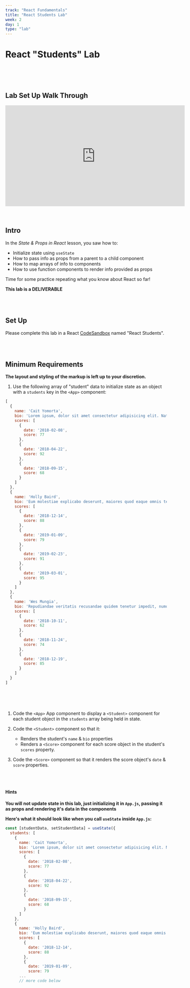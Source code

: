 ```yaml
---
track: "React Fundamentals"
title: "React Students Lab"
week: 2
day: 1
type: "lab"
---
```


# React "Students" Lab

<br>
<br>
<br>

## Lab Set Up Walk Through

<iframe width="560" height="315" src="https://www.youtube.com/embed/BspLryfTUiM" frameborder="0" allow="accelerometer; autoplay; clipboard-write; encrypted-media; gyroscope; picture-in-picture" allowfullscreen></iframe>

<br>
<br>
<br>

## Intro

In the _State & Props in React_ lesson, you saw how to:

- Initialize state using `useState`
- How to pass info as props from a parent to a child component
- How to map arrays of info to components
- How to use function components to render info provided as props

Time for some practice repeating what you know about React so far!

**This lab is a DELIVERABLE**

<br>
<br>

## Set Up

Please complete this lab in a React [CodeSandbox](https://codesandbox.io) named "React Students".

<br>
<br>

## Minimum Requirements

**The layout and styling of the markup is left up to your discretion.**

1. Use the following array of "student" data to initialize state as an object with a `students` key in the `<App>` component:

```javascript
[
  {
    name: 'Cait Yomorta',
    bio: 'Lorem ipsum, dolor sit amet consectetur adipisicing elit. Natus placeat nostrum explicabo? Voluptatibus expedita saepe officia optio, commodi totam ratione laudantium ipsum porro molestias, quasi nulla minus vitae laboriosam corrupti Delectus inventore explicabo est odit incidunt rem a recusandae eum pariatur. Aperiam doloremque blanditiis harum voluptate animi fugit beatae asperiores quo, dignissimos sed illum veniam eum accusantium nulla quod voluptatum',
    scores: [
      {
        date: '2018-02-08',
        score: 77
      },
      {
        date: '2018-04-22',
        score: 92
      },
      {
        date: '2018-09-15',
        score: 68
      }
    ]
  },
  {
    name: 'Holly Baird',
    bio: 'Eum molestiae explicabo deserunt, maiores quod eaque omnis tenetur vero ducimus, magnam autem! Quia facere quaerat eum repudiandae dolorum eligendi iure quae. Eos id possimus accusantium, earum animi modi hic.',
    scores: [
      {
        date: '2018-12-14',
        score: 88
      },
      {
        date: '2019-01-09',
        score: 79
      },
      {
        date: '2019-02-23',
        score: 91
      },
      {
        date: '2019-03-01',
        score: 95
      }
    ]
  },
  {
    name: 'Wes Mungia',
    bio: 'Repudiandae veritatis recusandae quidem tenetur impedit, numquam incidunt enim, adipisci id cupiditate asperiores nam perferendis. Facere odit laborum ipsum autem repellendus natus eius doloremque ullam perferendis. Enim repellendus ut veniam?',
    scores: [
      {
        date: '2018-10-11',
        score: 62
      },
      {
        date: '2018-11-24',
        score: 74
      },
      {
        date: '2018-12-19',
        score: 85
      }
    ]
  }
]
```

<br>
<br>
<br>

1. Code the `<App>` App component to display a `<Student>` component for each student object in the `students` array being held in state.

2. Code the `<Student>` component so that it:

	- Renders the student's `name` & `bio` properties
	- Renders a `<Score>` component for each score object in the student's `scores` property.

3. Code the `<Score>` component so that it renders the score object's `date` & `score` properties.

<br>
<br>

#### Hints

**You will not update state in this lab, just initializing it in `App.js`, passing it as props and rendering it's data in the components**
<br>

**Here's what it should look like when you call `useState` inside `App.js`:**
```javascript
const [studentData, setStudentData] = useState({
  students: [
    {
      name: 'Cait Yomorta',
      bio: 'Lorem ipsum, dolor sit amet consectetur adipisicing elit. Natus placeat nostrum explicabo? Voluptatibus expedita saepe officia optio, commodi totam ratione laudantium ipsum porro molestias, quasi nulla minus vitae laboriosam corrupti Delectus inventore explicabo est odit incidunt rem a recusandae eum pariatur. Aperiam doloremque blanditiis harum voluptate animi fugit beatae asperiores quo, dignissimos sed illum veniam eum accusantium nulla quod voluptatum',
      scores: [
        {
          date: '2018-02-08',
          score: 77
        },
        {
          date: '2018-04-22',
          score: 92
        },
        {
          date: '2018-09-15',
          score: 68
        }
      ]
    },
    {
      name: 'Holly Baird',
      bio: 'Eum molestiae explicabo deserunt, maiores quod eaque omnis tenetur vero ducimus, magnam autem! Quia facere quaerat eum repudiandae dolorum eligendi iure quae. Eos id possimus accusantium, earum animi modi hic.',
      scores: [
        {
          date: '2018-12-14',
          score: 88
        },
        {
          date: '2019-01-09',
          score: 79
      ...
      // more code below
```



